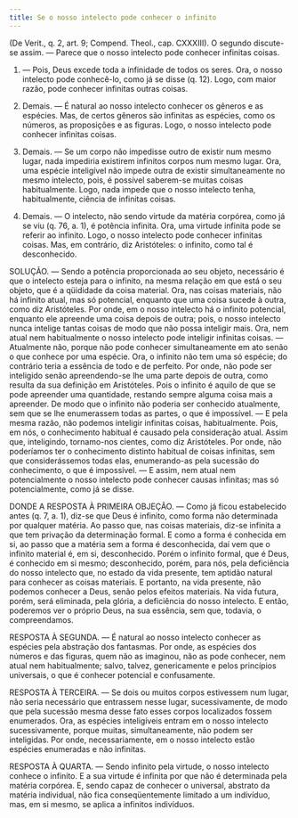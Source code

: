 ```yaml
---
title: Se o nosso intelecto pode conhecer o infinito
---
```


(De Verit., q. 2, art. 9; Compend. Theol., cap. CXXXIII).
  O segundo discute-se assim. ― Parece que o nosso intelecto pode conhecer infinitas coisas.  

1. ― Pois, Deus excede toda a infinidade de todos os seres. Ora, o nosso intelecto pode conhecê-lo, como já se disse (q. 12). Logo, com maior razão, pode conhecer infinitas outras coisas.  

2. Demais. ― É natural ao nosso intelecto conhecer os gêneros e as espécies. Mas, de certos gêneros são infinitas as espécies, como os números, as proposições e as figuras. Logo, o nosso intelecto pode conhecer infinitas coisas.  

3. Demais. ― Se um corpo não impedisse outro de existir num mesmo lugar, nada impediria existirem infinitos corpos num mesmo lugar. Ora, uma espécie inteligível não impede outra de existir simultaneamente no mesmo intelecto, pois, é possível saberem-se muitas coisas habitualmente. Logo, nada impede que o nosso intelecto tenha, habitualmente, ciência de infinitas coisas.  

4. Demais. ― O intelecto, não sendo virtude da matéria corpórea, como já se viu (q. 76, a. 1), é potência infinita. Ora, uma virtude infinita pode se referir ao infinito. Logo, o nosso intelecto pode conhecer infinitas coisas.  Mas, em contrário, diz Aristóteles: o infinito, como tal é desconhecido.  

SOLUÇÃO. ― Sendo a potência proporcionada ao seu objeto, necessário é que o intelecto esteja para o infinito, na mesma relação em que está o seu objeto, que é a qüididade da coisa material. Ora, nas coisas materiais, não há infinito atual, mas só potencial, enquanto que uma coisa sucede à outra, como diz Aristóteles. Por onde, em o nosso intelecto há o infinito potencial, enquanto ele apreende uma coisa depois de outra; pois, o nosso intelecto nunca intelige tantas coisas de modo que não possa inteligir mais. Ora, nem atual nem habitualmente o nosso intelecto pode inteligir infinitas coisas. ― Atualmente não, porque não pode conhecer simultaneamente em ato senão o que conhece por uma espécie. Ora, o infinito não tem uma só espécie; do contrário teria a essência de todo e de perfeito. Por onde, não pode ser inteligido senão apreendendo-se lhe uma parte depois de outra, como resulta da sua definição em Aristóteles. Pois o infinito é aquilo de que se pode apreender uma quantidade, restando sempre alguma coisa mais a apreender. De modo que o infinito não poderia ser conhecido atualmente, sem que se lhe enumerassem todas as partes, o que é impossível. ― E pela mesma razão, não podemos inteligir infinitas coisas, habitualmente. Pois, em nós, o conhecimento habitual é causado pela consideração atual. Assim que, inteligindo, tornamo-nos cientes, como diz Aristóteles. Por onde, não poderíamos ter o conhecimento distinto habitual de coisas infinitas, sem que considerássemos todas elas, enumerando-as pela sucessão do conhecimento, o que é impossível. ― E assim, nem atual nem potencialmente o nosso intelecto pode conhecer causas infinitas; mas só potencialmente, como já se disse.  

DONDE A RESPOSTA À PRIMEIRA OBJEÇÃO. ― Como já ficou estabelecido antes (q. 7, a. 1), diz-se que Deus é infinito, como forma não determinada por qualquer matéria. Ao passo que, nas coisas materiais, diz-se infinita a que tem privação da determinação formal. E como a forma é conhecida em si, ao passo que a matéria sem a forma é desconhecida, daí vem que o infinito material é, em si, desconhecido. Porém o infinito formal, que é Deus, é conhecido em si mesmo; desconhecido, porém, para nós, pela deficiência do nosso intelecto que, no estado da vida presente, tem aptidão natural para conhecer as coisas materiais. E portanto, na vida presente, não podemos conhecer a Deus, senão pelos efeitos materiais. Na vida futura, porém, será eliminada, pela glória, a deficiência do nosso intelecto. E então, poderemos ver o próprio Deus, na sua essência, sem que, todavia, o compreendamos.  

RESPOSTA À SEGUNDA. ― É natural ao nosso intelecto conhecer as espécies pela abstração dos fantasmas. Por onde, as espécies dos números e das figuras, quem não as imaginou, não as pode conhecer, nem atual nem habitualmente; salvo, talvez, genericamente e pelos princípios universais, o que é conhecer potencial e confusamente.  

RESPOSTA À TERCEIRA. ― Se dois ou muitos corpos estivessem num lugar, não seria necessário que entrassem nesse lugar, sucessivamente, de modo que pela sucessão mesma desse fato esses corpos localizados fossem enumerados. Ora, as espécies inteligíveis entram em o nosso intelecto sucessivamente, porque muitas, simultaneamente, não podem ser inteligidas. Por onde, necessariamente, em o nosso intelecto estão espécies enumeradas e não infinitas.  

RESPOSTA À QUARTA. ― Sendo infinito pela virtude, o nosso intelecto conhece o infinito. E a sua virtude é infinita por que não é determinada pela matéria corpórea. E, sendo capaz de conhecer o universal, abstrato da matéria individual, não fica conseqüentemente limitado a um indivíduo, mas, em si mesmo, se aplica a infinitos indivíduos.